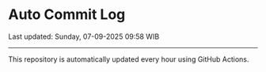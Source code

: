 # Auto Commit Log

Last updated: Sunday, 07-09-2025 09:58 WIB

---

This repository is automatically updated every hour using GitHub Actions.
